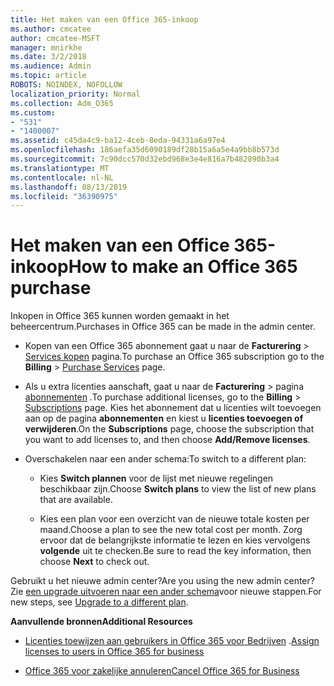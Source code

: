 ```yaml
---
title: Het maken van een Office 365-inkoop
ms.author: cmcatee
author: cmcatee-MSFT
manager: mnirkhe
ms.date: 3/2/2018
ms.audience: Admin
ms.topic: article
ROBOTS: NOINDEX, NOFOLLOW
localization_priority: Normal
ms.collection: Adm_O365
ms.custom:
- "531"
- "1400007"
ms.assetid: c45da4c9-ba12-4ceb-8eda-94331a6a97e4
ms.openlocfilehash: 186aefa35d6090189df28b15a6a5e4a9bb8b573d
ms.sourcegitcommit: 7c90dcc570d32ebd968e3e4e816a7b482890b3a4
ms.translationtype: MT
ms.contentlocale: nl-NL
ms.lasthandoff: 08/13/2019
ms.locfileid: "36390975"
---
```

# <a name="how-to-make-an-office-365-purchase"></a><span data-ttu-id="6e145-102">Het maken van een Office 365-inkoop</span><span class="sxs-lookup"><span data-stu-id="6e145-102">How to make an Office 365 purchase</span></span>

<span data-ttu-id="6e145-103">Inkopen in Office 365 kunnen worden gemaakt in het beheercentrum.</span><span class="sxs-lookup"><span data-stu-id="6e145-103">Purchases in Office 365 can be made in the admin center.</span></span>
  
- <span data-ttu-id="6e145-104">Kopen van een Office 365 abonnement gaat u naar de **Facturering** \> [Services kopen](https://go.microsoft.com/fwlink/p/?linkid=868433) pagina.</span><span class="sxs-lookup"><span data-stu-id="6e145-104">To purchase an Office 365 subscription go to the **Billing** \> [Purchase Services](https://go.microsoft.com/fwlink/p/?linkid=868433) page.</span></span>

- <span data-ttu-id="6e145-105">Als u extra licenties aanschaft, gaat u naar de **Facturering** \> pagina [abonnementen](https://go.microsoft.com/fwlink/p/?linkid=842054) .</span><span class="sxs-lookup"><span data-stu-id="6e145-105">To purchase additional licenses, go to the **Billing** \> [Subscriptions](https://go.microsoft.com/fwlink/p/?linkid=842054) page.</span></span> <span data-ttu-id="6e145-106">Kies het abonnement dat u licenties wilt toevoegen aan op de pagina **abonnementen** en kiest u **licenties toevoegen of verwijderen**.</span><span class="sxs-lookup"><span data-stu-id="6e145-106">On the **Subscriptions** page, choose the subscription that you want to add licenses to, and then choose **Add/Remove licenses**.</span></span>

- <span data-ttu-id="6e145-107">Overschakelen naar een ander schema:</span><span class="sxs-lookup"><span data-stu-id="6e145-107">To switch to a different plan:</span></span>

  - <span data-ttu-id="6e145-108">Kies **Switch plannen** voor de lijst met nieuwe regelingen beschikbaar zijn.</span><span class="sxs-lookup"><span data-stu-id="6e145-108">Choose **Switch plans** to view the list of new plans that are available.</span></span>

  - <span data-ttu-id="6e145-109">Kies een plan voor een overzicht van de nieuwe totale kosten per maand.</span><span class="sxs-lookup"><span data-stu-id="6e145-109">Choose a plan to see the new total cost per month.</span></span> <span data-ttu-id="6e145-110">Zorg ervoor dat de belangrijkste informatie te lezen en kies vervolgens **volgende** uit te checken.</span><span class="sxs-lookup"><span data-stu-id="6e145-110">Be sure to read the key information, then choose **Next** to check out.</span></span>

<span data-ttu-id="6e145-111">Gebruikt u het nieuwe admin center?</span><span class="sxs-lookup"><span data-stu-id="6e145-111">Are you using the new admin center?</span></span> <span data-ttu-id="6e145-112">Zie [een upgrade uitvoeren naar een ander schema](https://docs.microsoft.com/en-us/office365/admin/subscriptions-and-billing/upgrade-to-different-plan)voor nieuwe stappen.</span><span class="sxs-lookup"><span data-stu-id="6e145-112">For new steps, see [Upgrade to a different plan](https://docs.microsoft.com/en-us/office365/admin/subscriptions-and-billing/upgrade-to-different-plan).</span></span>
  
 <span data-ttu-id="6e145-113">**Aanvullende bronnen**</span><span class="sxs-lookup"><span data-stu-id="6e145-113">**Additional Resources**</span></span>
  
- <span data-ttu-id="6e145-114">[Licenties toewijzen aan gebruikers in Office 365 voor Bedrijven](https://docs.microsoft.com/en-us/office365/admin/subscriptions-and-billing/assign-licenses-to-users) .</span><span class="sxs-lookup"><span data-stu-id="6e145-114">[Assign licenses to users in Office 365 for business](https://docs.microsoft.com/en-us/office365/admin/subscriptions-and-billing/assign-licenses-to-users)</span></span>

- [<span data-ttu-id="6e145-115">Office 365 voor zakelijke annuleren</span><span class="sxs-lookup"><span data-stu-id="6e145-115">Cancel Office 365 for Business</span></span>](https://docs.microsoft.com/en-us/office365/admin/subscriptions-and-billing/cancel-your-subscription)
